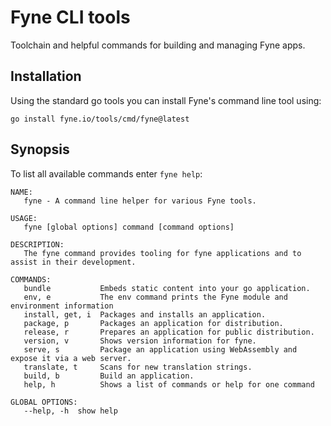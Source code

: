 # Fyne CLI tools

Toolchain and helpful commands for building and managing Fyne apps.

## Installation

Using the standard go tools you can install Fyne's command line tool using:

    go install fyne.io/tools/cmd/fyne@latest

## Synopsis

To list all available commands enter `fyne help`:

    NAME:
       fyne - A command line helper for various Fyne tools.
    
    USAGE:
       fyne [global options] command [command options]
    
    DESCRIPTION:
       The fyne command provides tooling for fyne applications and to assist in their development.
    
    COMMANDS:
       bundle           Embeds static content into your go application.
       env, e           The env command prints the Fyne module and environment information
       install, get, i  Packages and installs an application.
       package, p       Packages an application for distribution.
       release, r       Prepares an application for public distribution.
       version, v       Shows version information for fyne.
       serve, s         Package an application using WebAssembly and expose it via a web server.
       translate, t     Scans for new translation strings.
       build, b         Build an application.
       help, h          Shows a list of commands or help for one command
    
    GLOBAL OPTIONS:
       --help, -h  show help
